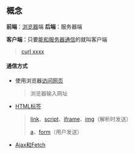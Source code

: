 ## 概念

**前端**：[浏览器]()端	**后端**：服务器端

**客户端**：只要[能和服务器通信]()的就叫客户端

> [curl	 xxxx]()

#### 通信方式

- 使用浏览器[访问网页]()

  > 浏览器输入网址

- [HTML标签]()

  > [link]()、[script]()、[iframe]()、[img]()（解析时发送）
  >
  > [a]()、[form]()（用户发送）

- [Ajax和Fetch]()


